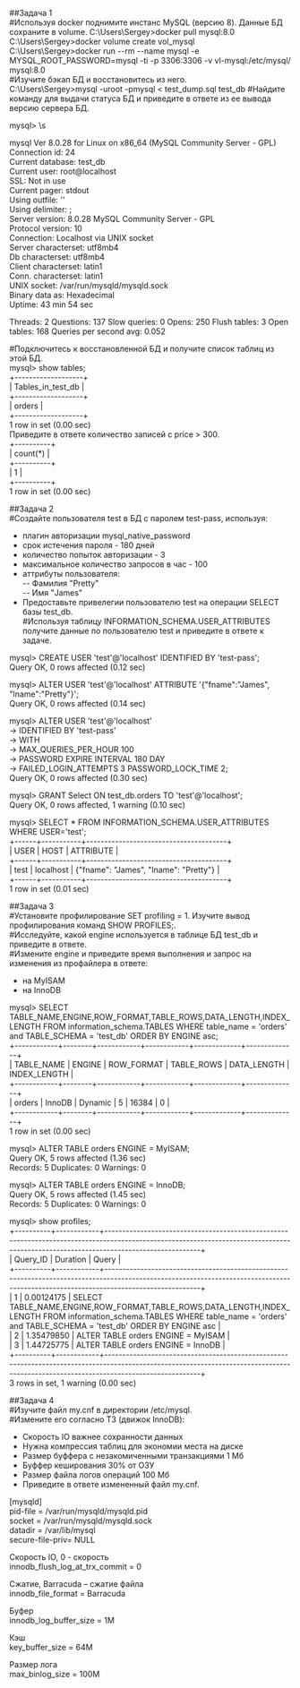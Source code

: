 ##Задача 1  
#Используя docker поднимите инстанс MySQL (версию 8). Данные БД сохраните в volume. 
C:\Users\Sergey>docker pull mysql:8.0  
C:\Users\Sergey>docker volume create vol_mysql  
C:\Users\Sergey>docker run --rm --name mysql -e MYSQL_ROOT_PASSWORD=mysql -ti -p 3306:3306 -v vl-mysql:/etc/mysql/ mysql:8.0  
#Изучите бэкап БД и восстановитесь из него.  
C:\Users\Sergey>mysql -uroot -pmysql < test_dump.sql test_db
#Найдите команду для выдачи статуса БД и приведите в ответе из ее вывода версию сервера БД.  

mysql> \s

mysql  Ver 8.0.28 for Linux on x86_64 (MySQL Community Server - GPL)  
Connection id:          24  
Current database:       test_db  
Current user:           root@localhost  
SSL:                    Not in use  
Current pager:          stdout  
Using outfile:          ''  
Using delimiter:        ;  
Server version:         8.0.28 MySQL Community Server - GPL  
Protocol version:       10  
Connection:             Localhost via UNIX socket  
Server characterset:    utf8mb4  
Db     characterset:    utf8mb4  
Client characterset:    latin1  
Conn.  characterset:    latin1  
UNIX socket:            /var/run/mysqld/mysqld.sock  
Binary data as:         Hexadecimal  
Uptime:                 43 min 54 sec  

Threads: 2  Questions: 137  Slow queries: 0  Opens: 250  Flush tables: 3  Open tables: 168  Queries per second avg: 0.052  

#Подключитесь к восстановленной БД и получите список таблиц из этой БД.  
mysql> show tables;  
+-------------------+  
| Tables_in_test_db |  
+-------------------+  
| orders            |  
+-------------------+  
1 row in set (0.00 sec)  
Приведите в ответе количество записей с price > 300.  
+----------+  
| count(*) |  
+----------+  
|        1 |  
+----------+  
1 row in set (0.00 sec)  

##Задача 2  
#Создайте пользователя test в БД c паролем test-pass, используя:  
- плагин авторизации mysql_native_password  
- срок истечения пароля - 180 дней  
- количество попыток авторизации - 3  
- максимальное количество запросов в час - 100  
- аттрибуты пользователя:  
-- Фамилия "Pretty"  
-- Имя "James"  
- Предоставьте привелегии пользователю test на операции SELECT базы test_db.  
#Используя таблицу INFORMATION_SCHEMA.USER_ATTRIBUTES получите данные по пользователю test и приведите в ответе к задаче.  

mysql> CREATE USER 'test'@'localhost' IDENTIFIED BY 'test-pass';  
Query OK, 0 rows affected (0.12 sec)  

mysql> ALTER USER 'test'@'localhost' ATTRIBUTE '{"fname":"James", "lname":"Pretty"}';  
Query OK, 0 rows affected (0.14 sec)  

mysql> ALTER USER 'test'@'localhost'  
    -> IDENTIFIED BY 'test-pass'  
    -> WITH  
    -> MAX_QUERIES_PER_HOUR 100  
    -> PASSWORD EXPIRE INTERVAL 180 DAY  
    -> FAILED_LOGIN_ATTEMPTS 3 PASSWORD_LOCK_TIME 2;  
Query OK, 0 rows affected (0.30 sec)  

mysql> GRANT Select ON test_db.orders TO 'test'@'localhost';  
Query OK, 0 rows affected, 1 warning (0.10 sec)  
  
mysql> SELECT * FROM INFORMATION_SCHEMA.USER_ATTRIBUTES WHERE USER='test';  
+------+-----------+---------------------------------------+  
| USER | HOST      | ATTRIBUTE                             |  
+------+-----------+---------------------------------------+  
| test | localhost | {"fname": "James", "lname": "Pretty"} |  
+------+-----------+---------------------------------------+  
1 row in set (0.01 sec)  

##Задача 3  
#Установите профилирование SET profiling = 1. Изучите вывод профилирования команд SHOW PROFILES;.  
#Исследуйте, какой engine используется в таблице БД test_db и приведите в ответе.  
#Измените engine и приведите время выполнения и запрос на изменения из профайлера в ответе:  
- на MyISAM  
- на InnoDB  

mysql> SELECT TABLE_NAME,ENGINE,ROW_FORMAT,TABLE_ROWS,DATA_LENGTH,INDEX_LENGTH FROM information_schema.TABLES WHERE table_name = 'orders' and  TABLE_SCHEMA = 'test_db' ORDER BY ENGINE asc;  
+------------+--------+------------+------------+-------------+--------------+  
| TABLE_NAME | ENGINE | ROW_FORMAT | TABLE_ROWS | DATA_LENGTH | INDEX_LENGTH |  
+------------+--------+------------+------------+-------------+--------------+  
| orders     | InnoDB | Dynamic    |          5 |       16384 |            0 |  
+------------+--------+------------+------------+-------------+--------------+  
1 row in set (0.00 sec)  

mysql> ALTER TABLE orders ENGINE = MyISAM;  
Query OK, 5 rows affected (1.36 sec)  
Records: 5  Duplicates: 0  Warnings: 0  

mysql> ALTER TABLE orders ENGINE = InnoDB;  
Query OK, 5 rows affected (1.45 sec)  
Records: 5  Duplicates: 0  Warnings: 0  

mysql> show profiles;  
+----------+------------+--------------------------------------------------------------------------------------------------------------------------------------------------------------------------------------+  
| Query_ID | Duration   | Query
                                                                                               |  
+----------+------------+--------------------------------------------------------------------------------------------------------------------------------------------------------------------------------------+  
|        1 | 0.00124175 | SELECT TABLE_NAME,ENGINE,ROW_FORMAT,TABLE_ROWS,DATA_LENGTH,INDEX_LENGTH FROM information_schema.TABLES WHERE table_name = 'orders' and  TABLE_SCHEMA = 'test_db' ORDER BY ENGINE asc |  
|        2 | 1.35479850 | ALTER TABLE orders ENGINE = MyISAM
                                                                                               |  
|        3 | 1.44725775 | ALTER TABLE orders ENGINE = InnoDB
                                                                                               |  
+----------+------------+--------------------------------------------------------------------------------------------------------------------------------------------------------------------------------------+  
3 rows in set, 1 warning (0.00 sec)  


##Задача 4  
#Изучите файл my.cnf в директории /etc/mysql.  
#Измените его согласно ТЗ (движок InnoDB):  
- Скорость IO важнее сохранности данных  
- Нужна компрессия таблиц для экономии места на диске  
- Размер буффера с незакомиченными транзакциями 1 Мб  
- Буффер кеширования 30% от ОЗУ  
- Размер файла логов операций 100 Мб  
- Приведите в ответе измененный файл my.cnf.  
  
[mysqld]  
pid-file        = /var/run/mysqld/mysqld.pid  
socket          = /var/run/mysqld/mysqld.sock  
datadir         = /var/lib/mysql  
secure-file-priv= NULL  

Скорость IO, 0 - скорость  
innodb_flush_log_at_trx_commit = 0  

Сжатие, Barracuda – сжатие файла  
innodb_file_format = Barracuda  
 
Буфер  
innodb_log_buffer_size	 = 1M  

Кэш  
key_buffer_size = 64М  

Размер лога  
max_binlog_size = 100M  






